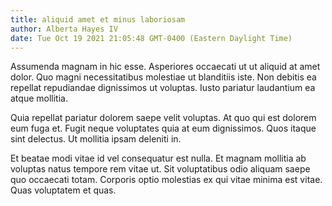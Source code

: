 ```yaml
---
title: aliquid amet et minus laboriosam
author: Alberta Hayes IV
date: Tue Oct 19 2021 21:05:48 GMT-0400 (Eastern Daylight Time)
---
```

Assumenda magnam in hic esse. Asperiores occaecati ut ut aliquid at amet dolor. Quo magni necessitatibus molestiae ut blanditiis iste. Non debitis ea repellat repudiandae dignissimos ut voluptas. Iusto pariatur laudantium ea atque mollitia.

 Quia repellat pariatur dolorem saepe velit voluptas. At quo qui est dolorem eum fuga et. Fugit neque voluptates quia at eum dignissimos. Quos itaque sint delectus. Ut mollitia ipsam deleniti in.

 Et beatae modi vitae id vel consequatur est nulla. Et magnam mollitia ab voluptas natus tempore rem vitae ut. Sit voluptatibus odio aliquam saepe quo occaecati totam. Corporis optio molestias ex qui vitae minima est vitae. Quas voluptatem et quas.